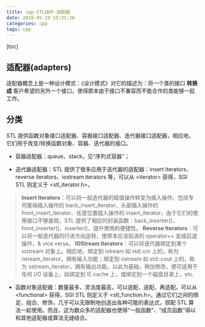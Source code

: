 ```yaml
---
title: cpp-STL组件-适配器
date: 2018-05-19 15:31:26
categories: cpp
tags: cpp
---
```

[toc]
## 适配器(adapters)
适配器概念上是一种设计模式：《设计模式》对它的描述为：将一个类的接口 **转换成** 客户希望的另外一个接口，使得原本由于接口不兼容而不能合作的类能够一起工作。

## 分类
STL 提供函数对象接口适配器、容器接口适配器、迭代器接口适配器，相应地，它们用于改变/转换函数对象、容器、迭代器的接口。
* 容器适配器：queue、stack，见“序列式容器”；

* 迭代器适配器：STL 提供了很多应用于迭代器的适配器：insert iterators、reverse iterators、iostream iterators 等，可以从 <iterator\> 获得，SGI STL 则定义于 <stl_iterator.h\>。
> **Insert Iterators**：可以将一般迭代器的赋值操作转变为插入操作。包括专司尾端插入操作的 back_insert_iterator、头部插入操作的 front_insert_iterator、任意位置插入操作的 insert_iterator，由于它们的使用接口不够直观，STL 提供了相应的封装函数：back_inserter()、front_inserter()、inserter()，提升使用的便捷性。
> **Reverse Iterators**：可以将一般迭代器的行进方向逆转，使原本应该前进的 operator++ 变成后退操作，& vice versa。
> **IOStream Iterators**：可以将迭代器绑定到某个 iostream 对象上。相应地，绑定到 istream 如 std::cin 上的，称为 istream_iterator，拥有输入功能；绑定到 ostream 如 std::cout 上的，称为 ostream_iterator，拥有输出功能。以此为基础，稍加修改，便可适用于任何 I/O 设备上，如绑定到 IE cache 上，或绑定到一个磁盘目录上，etc.

* 函数对象适配器：数量最多、灵活度最高，可以适配、适配、再适配。可以从 <functional\> 获得，SGI STL 则定义于 <stl_function.h\>。通过它们之间的绑定、组合、修饰，几乎可以无限制地创造出各种可能的表达式，搭配 STL 算法一起使用。而且，这为数众多的适配器也使得“一般函数”、“成员函数”得以和其他适配器或算法无缝结合。